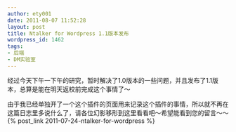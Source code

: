 ```yaml
---
author: ety001
date: 2011-08-07 11:52:28
layout: post
title: Ntalker for Wordpress 1.1版本发布
wordpress_id: 1462
tags:
- 后端
- DM实验室
---
```


经过今天下午一下午的研究，暂时解决了1.0版本的一些问题，并且发布了1.1版本，总算是能在明天返校前完成这个事情了～

由于我已经单独开了一个这个插件的页面用来记录这个插件的事情，所以就不再在这篇日志里多说什么了，请各位幻影移形到这里看看吧～希望能看到您的留言～～ {% post_link 2011-07-24-ntalker-for-wordpress %}

